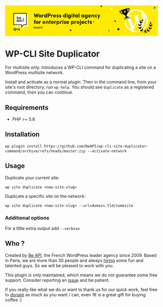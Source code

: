 <a href="https://beapi.fr">![Be API Github Banner](.github/banner-github.png)</a>

# WP-CLI Site Duplicator

For multisite only. Introduces a WP-CLI command for duplicating a site on a WordPress multisite network.

Install and activate as a normal plugin. Then in the command line, from your site's root directory, run `wp help`. You should see `duplicate` as a registered command, then you can continue.

## Requirements

* PHP >= 5.6

## Installation

```
wp plugin install https://github.com/BeAPI/wp-cli-site-duplicator-command/archive/refs/heads/master.zip --activate-network
```

## Usage

Duplicate your current site:

```
wp site duplicate <new-site-slug>
```

Duplicate a specific site on the network:

```
wp site duplicate <new-site-slug> --url=domain.tld/somesite
``` 

### Additional options

For a little extra output add `--verbose`

## Who ?

Created by [Be API](https://beapi.fr), the French WordPress leader agency since 2009. Based in Paris, we are more than 30 people and always [hiring](https://beapi.workable.com) some fun and talented guys. So we will be pleased to work with you.

This plugin is only maintained, which means we do not guarantee some free support. Consider reporting an [issue](#issues--features-request--proposal) and be patient.

If you really like what we do or want to thank us for our quick work, feel free to [donate](https://www.paypal.me/BeAPI) as much as you want / can, even 1€ is a great gift for buying coffee :)
